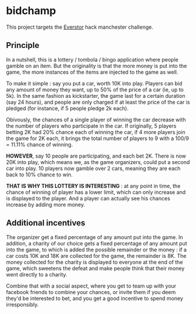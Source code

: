 # bidchamp

This project targets the [Everstor](http://evestor.co.uk/hackmanchester-2016) hack manchester challenge. 

## Principle

In a nutshell, this is a lottery / tombola / bingo application where people gamble on an item. But the originality is that 
the more money is put into the game, the more instances of the items are injected to the game as well. 

To make it simple : say you put a car, worth 10K into play. Players can bid any amount of money they want, up to 50% of the 
price of a car (ie, up to 5k). In the same fashion as kickstarter, the game last for a certain duration (say 24 hours), and 
people are only charged if at least the price of the car is pledged (for instance, if 5 people pledge 2k each). 

Obivously, the chances of a single player of winning the car decrease with the number of players who participate in the car. 
If originally, 5 players betting 2K had 20% chance each of winning the car, if 4 more players join the game for 2K each, 
it brings the total number of players to 9 with a 100/9 = 11.11% chance of winning. 

**HOWEVER**, say 10 people are participating, and each bet 2K. There is now 20K into play, which means we, 
as the game organizers, could put a second car into play. 10 players now gamble over 2 cars, meaning they are each back to 10% 
chance to win. 

**THAT IS WHY THIS LOTTERY IS INTERESTING** : at any point in time, the chance of winning of player has a lower limit, which
can only increase and is displayed to the player. And a player can actually see his chances increase by adding more money. 

## Additional incentives 

The organizer get a fixed percentage of any amount put into the game. In addition, a charity of our choice gets 
a fixed percentage of any amount put into the game, to which is added the possible remainder or the money : 
if a car costs 10K and 18K are collected for the game, the remainder is 8K. The money collected for the charity is 
displayed to everyone at the end of the game, which sweetens the defeat and make people think that their money went 
directly to a charity. 

Combine that with a social aspect, where you get to team up with your facebook friends to combine your chances, or invite
them if you deem they'd be interested to bet, and you get a good incentive to spend money irresponsibly. 


